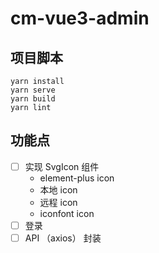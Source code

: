# cm-vue3-admin

## 项目脚本

```
yarn install
yarn serve
yarn build
yarn lint
```

## 功能点

- [ ] 实现 SvgIcon 组件
  - element-plus icon
  - 本地 icon
  - 远程 icon
  - iconfont icon
- [ ] 登录
- [ ] API （axios） 封装
